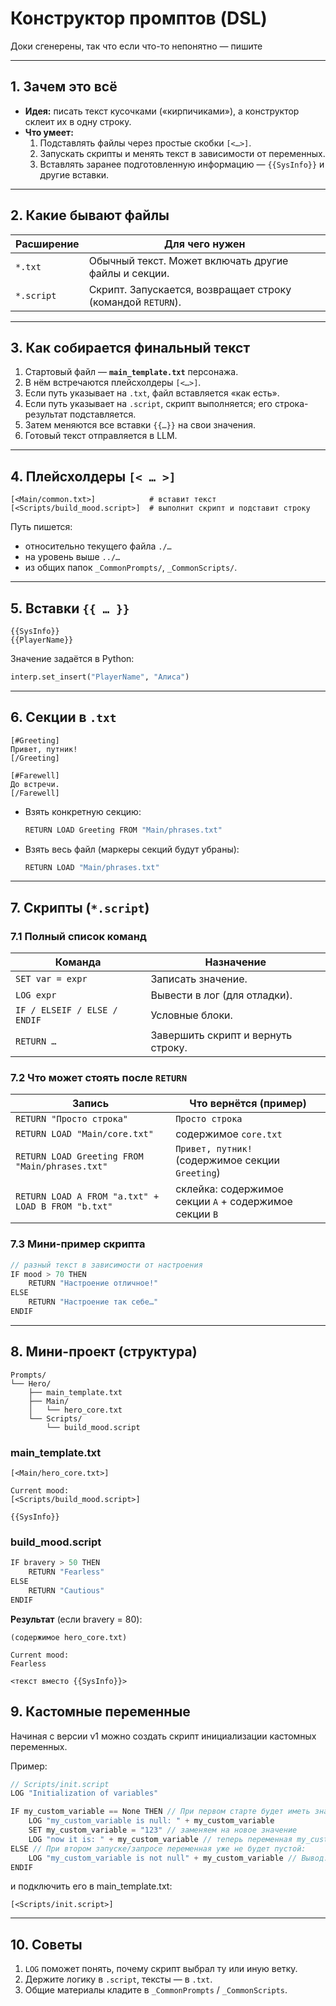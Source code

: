 # Конструктор промптов (DSL)

Доки сгенерены, так что если что-то непонятно — пишите

---

## 1. Зачем это всё

* **Идея:** писать текст кусочками («кирпичиками»), а конструктор склеит
  их в одну строку.
* **Что умеет:**
  1. Подставлять файлы через простые скобки `[<…>]`.
  2. Запускать скрипты и менять текст в зависимости от переменных.
  3. Вставлять заранее подготовленную информацию — `{{SysInfo}}`
     и другие вставки.

---

## 2. Какие бывают файлы

| Расширение | Для чего нужен                                          |
|------------|---------------------------------------------------------|
| `*.txt`    | Обычный текст. Может включать другие файлы и секции.    |
| `*.script` | Скрипт. Запускается, возвращает строку (командой `RETURN`). |

---

## 3. Как собирается финальный текст

1. Стартовый файл — **`main_template.txt`** персонажа.  
2. В нём встречаются плейсхолдеры `[<…>]`.  
3. Если путь указывает на `.txt`, файл вставляется «как есть».  
4. Если путь указывает на `.script`, скрипт выполняется;
   его строка-результат подставляется.  
5. Затем меняются все вставки `{{…}}` на свои значения.  
6. Готовый текст отправляется в LLM.

---

## 4. Плейсхолдеры `[< … >]`

```text
[<Main/common.txt>]            # вставит текст
[<Scripts/build_mood.script>]  # выполнит скрипт и подставит строку
```

Путь пишется:

* относительно текущего файла `./…`
* на уровень выше `../…`
* из общих папок `_CommonPrompts/`, `_CommonScripts/`.

---

## 5. Вставки `{{ … }}`

```text
{{SysInfo}}
{{PlayerName}}
```

Значение задаётся в Python:

```python
interp.set_insert("PlayerName", "Алиса")
```

---

## 6. Секции в `.txt`

```text
[#Greeting]
Привет, путник!
[/Greeting]

[#Farewell]
До встречи.
[/Farewell]
```

* Взять конкретную секцию:  
  ```js
  RETURN LOAD Greeting FROM "Main/phrases.txt"
  ```
* Взять весь файл (маркеры секций будут убраны):  
  ```js
  RETURN LOAD "Main/phrases.txt"
  ```

---

## 7. Скрипты (`*.script`)

### 7.1 Полный список команд

| Команда                    | Назначение                               |
|----------------------------|------------------------------------------|
| `SET var = expr`           | Записать значение.                      |
| `LOG expr`                 | Вывести в лог (для отладки).            |
| `IF / ELSEIF / ELSE / ENDIF` | Условные блоки.                       |
| `RETURN …`                 | Завершить скрипт и вернуть строку.      |

### 7.2 Что может стоять после `RETURN`

| Запись                               | Что вернётся (пример)                                       |
|--------------------------------------|-------------------------------------------------------------|
| `RETURN "Просто строка"`             | `Просто строка`                                             |
| `RETURN LOAD "Main/core.txt"`        | содержимое `core.txt`                                       |
| `RETURN LOAD Greeting FROM "Main/phrases.txt"` | `Привет, путник!` (содержимое секции `Greeting`) |
| `RETURN LOAD A FROM "a.txt" + LOAD B FROM "b.txt"` | склейка: содержимое секции `A` + содержимое секции `B` |

### 7.3 Мини-пример скрипта

```js
// разный текст в зависимости от настроения
IF mood > 70 THEN
    RETURN "Настроение отличное!"
ELSE
    RETURN "Настроение так себе…"
ENDIF
```

---

## 8. Мини-проект (структура)

```
Prompts/
└── Hero/
    ├── main_template.txt
    ├── Main/
    │   └── hero_core.txt
    └── Scripts/
        └── build_mood.script
```

### main_template.txt

```text
[<Main/hero_core.txt>]

Current mood:
[<Scripts/build_mood.script>]

{{SysInfo}}
```

### build_mood.script

```js
IF bravery > 50 THEN
    RETURN "Fearless"
ELSE
    RETURN "Cautious"
ENDIF
```

**Результат** (если bravery = 80):

```
(содержимое hero_core.txt)

Current mood:
Fearless

<текст вместо {{SysInfo}}>
```

## 9. Кастомные переменные

Начиная с версии v1 можно создать скрипт инициализации кастомных переменных.

Пример:
```js
// Scripts/init.script
LOG "Initialization of variables"

IF my_custom_variable == None THEN // При первом старте будет иметь значение None
	LOG "my_custom_variable is null: " + my_custom_variable
	SET my_custom_variable = "123" // заменяем на новое значение
	LOG "now it is: " + my_custom_variable // теперь переменная my_custom_variable = "123"
ELSE // При втором запуске/запросе переменная уже не будет пустой:
	LOG "my_custom_variable is not null" + my_custom_variable // Вывод: "123"
ENDIF
```

и подключить его в main_template.txt:
```
[<Scripts/init.script>]
```

---

## 10. Советы
1. `LOG` поможет понять, почему скрипт выбрал ту или иную ветку.  
2. Держите логику в `.script`, тексты — в `.txt`.  
3. Общие материалы кладите в `_CommonPrompts` / `_CommonScripts`.  
